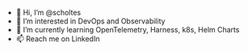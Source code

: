 - 👋 Hi, I’m @scholtes
- 👀 I’m interested in DevOps and Observability
- 🌱 I’m currently learning OpenTelemetry, Harness, k8s, Helm Charts
- 📫 Reach me on LinkedIn
<!---- 💞️ I’m looking to collaborate on ...--->

<!---
scholtes/scholtes is a ✨ special ✨ repository because its `README.md` (this file) appears on your GitHub profile.
You can click the Preview link to take a look at your changes.
--->
